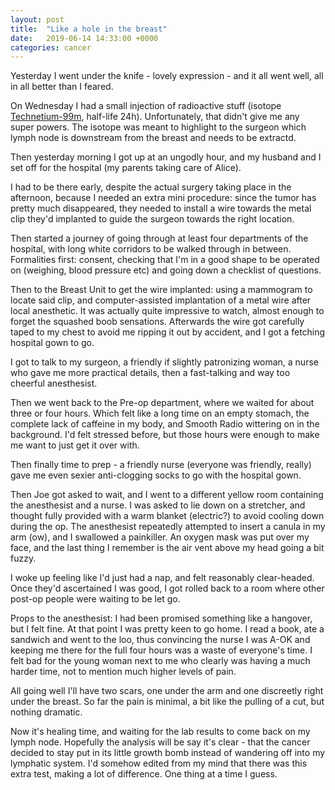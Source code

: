 ```yaml
---
layout: post
title:  "Like a hole in the breast"
date:   2019-06-14 14:33:00 +0000
categories: cancer
---
```

Yesterday I went under the knife - lovely expression - and it all went well, all in all better than I feared.

On Wednesday I had a small injection of radioactive stuff (isotope [Technetium-99m](https://en.wikipedia.org/wiki/Technetium-99m), half-life 24h). Unfortunately, that didn't give me any super powers. The isotope was meant to highlight to the surgeon which lymph node is downstream from the breast and needs to be extractd.

Then yesterday morning I got up at an ungodly hour, and my husband and I set off for the hospital (my parents taking care of Alice).

I had to be there early, despite the actual surgery taking place in the afternoon, because I needed an extra mini procedure: since the tumor has pretty much disappeared, they needed to install a wire towards the metal clip they'd implanted to guide the surgeon towards the right location.

Then started a journey of going through at least four departments of the hospital, with long white corridors to be walked through in between. Formalities first: consent, checking that I'm in a good shape to be operated on (weighing, blood pressure etc) and going down a checklist of questions.

Then to the Breast Unit to get the wire implanted: using a mammogram to locate said clip, and computer-assisted implantation of a metal wire after local anesthetic. It was actually quite impressive to watch, almost enough to forget the squashed boob sensations. Afterwards the wire got carefully taped to my chest to avoid me ripping it out by accident, and I got a fetching hospital gown to go.

I got to talk to my surgeon, a friendly if slightly patronizing woman, a nurse who gave me more practical details, then a fast-talking and way too cheerful anesthesist.

Then we went back to the Pre-op department, where we waited for about three or four hours.  Which felt like a long time on an empty stomach, the complete lack of caffeine in my body, and Smooth Radio wittering on in the background. I'd felt stressed before, but those hours were enough to make me want to just get it over with.

Then finally time to prep - a friendly nurse (everyone was friendly, really) gave me even sexier anti-clogging socks to go with the hospital gown.

Then Joe got asked to wait, and I went to a different yellow room containing the anesthesist and a nurse. I was asked to lie down on a stretcher, and thought fully provided with a warm blanket (electric?) to avoid cooling down during the op. The anesthesist repeatedly attempted to insert a canula in my arm (ow), and I swallowed a painkiller. An oxygen mask was put over my face, and the last thing I remember is the air vent above my head going a bit fuzzy.  

I woke up feeling like I'd just had a nap, and felt reasonably clear-headed. Once they'd ascertained I was good, I got rolled back to a room where other post-op people were waiting to be let go.

Props to the anesthesist: I had been promised something like a hangover, but I felt fine.  At that point I was pretty keen to go home.  I read a book, ate a sandwich and went to the loo, thus convincing the nurse I was A-OK and keeping me there for the full four hours was a waste of everyone's time.  I felt bad for the young woman next to me who clearly was having a much harder time, not to mention much higher levels of pain.

All going well I'll have two scars, one under the arm and one discreetly right under the breast.  So far the pain is minimal, a bit like the pulling of a cut, but nothing dramatic.

Now it's healing time, and waiting for the lab results to come back on my lymph node. Hopefully the analysis will be say it's clear - that the cancer decided to stay put in its little growth bomb instead of wandering off into my lymphatic system. I'd somehow edited from my mind that there was this extra test, making a lot of difference.  One thing at a time I guess.
